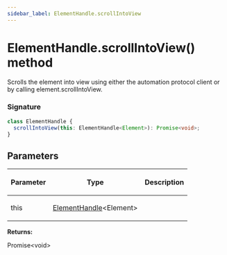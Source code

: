 ```yaml
---
sidebar_label: ElementHandle.scrollIntoView
---
```


# ElementHandle.scrollIntoView() method

Scrolls the element into view using either the automation protocol client or by calling element.scrollIntoView.

### Signature

```typescript
class ElementHandle {
  scrollIntoView(this: ElementHandle<Element>): Promise<void>;
}
```

## Parameters

<table><thead><tr><th>

Parameter

</th><th>

Type

</th><th>

Description

</th></tr></thead>
<tbody><tr><td>

this

</td><td>

[ElementHandle](./puppeteer.elementhandle.md)&lt;Element&gt;

</td><td>

</td></tr>
</tbody></table>

**Returns:**

Promise&lt;void&gt;
